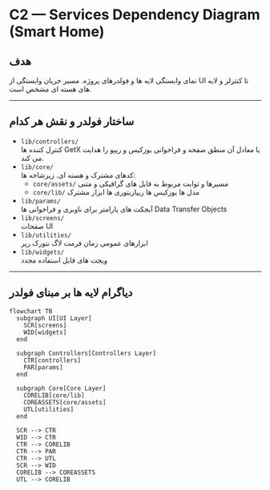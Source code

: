 # C2 — Services Dependency Diagram (Smart Home)

## هدف
نمای وابستگی لایه ها و فولدرهای پروژه. مسیر جریان وابستگی از UI تا کنترلر و لایه های هسته ای مشخص است.

---

## ساختار فولدر و نقش هر کدام
- `lib/controllers/`  
  کنترل کننده ها  GetX یا معادل آن  منطق صفحه و فراخوانی یوزکیس و ریپو را هدایت می کند.
- `lib/core/`  
  کدهای مشترک و هسته ای. زیرشاخه ها:
  - `core/assets/`  مسیرها و ثوابت مربوط به فایل های گرافیکی و متنی
  - `core/lib/`     مدل ها  یوزکیس ها  ریپازیتوری ها  ابزار مشترک
- `lib/params/`  
  آبجکت های پارامتر برای ناوبری و فراخوانی ها  Data Transfer Objects
- `lib/screens/`  
  صفحات UI
- `lib/utilities/`  
  ابزارهای عمومی  زمان  فرمت  لاگ  نتورک رپر
- `lib/widgets/`  
  ویجت های قابل استفاده مجدد

---

## دیاگرام لایه ها بر مبنای فولدر

```mermaid
flowchart TB
  subgraph UI[UI Layer]
    SCR[screens]
    WID[widgets]
  end

  subgraph Controllers[Controllers Layer]
    CTR[controllers]
    PAR[params]
  end

  subgraph Core[Core Layer]
    CORELIB[core/lib]
    COREASSETS[core/assets]
    UTL[utilities]
  end

  SCR --> CTR
  WID --> CTR
  CTR --> CORELIB
  CTR --> PAR
  CTR --> UTL
  SCR --> WID
  CORELIB --> COREASSETS
  UTL --> CORELIB
